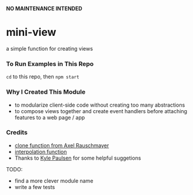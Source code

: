 **NO MAINTENANCE INTENDED**

# mini-view
a simple function for creating views

### To Run Examples in This Repo
`cd` to this repo, then `npm start`

### Why I Created This Module
- to modularize client-side code without creating too many abstractions
- to compose views together and create event handlers before attaching features to a web page / app

### Credits
- [clone function from Axel Rauschmayer](http://www.2ality.com/2012/08/underscore-extend.html)
- [interpolation function](https://github.com/Leaflet/Leaflet/blob/master/src/core/Util.js#L108-L118)
- Thanks to [Kyle Paulsen](https://github.com/kylepaulsen) for some helpful suggetions

TODO: 
- find a more clever module name
- write a few tests
